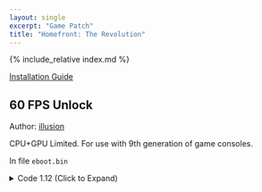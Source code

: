 ```yaml
---
layout: single
excerpt: "Game Patch"
title: "Homefront: The Revolution"
---
```


<!-- # {{ page.title }} -->

{% include_relative index.md %}

[Installation Guide](/install-instructions/)

## 60 FPS Unlock

Author: [illusion](https://twitter.com/illusion0002)

CPU+GPU Limited. For use with 9th generation of game consoles.

In file `eboot.bin`

<details>
<summary>Code 1.12 (Click to Expand)</summary>

{% highlight none %}
41 3B B7 D4 00 00 00 74 10 41 89 B7 D4 00 00 00

41 3B B7 D4 00 00 00 75 10 41 89 B7 D4 00 00 00
{% endhighlight %}

</details>

